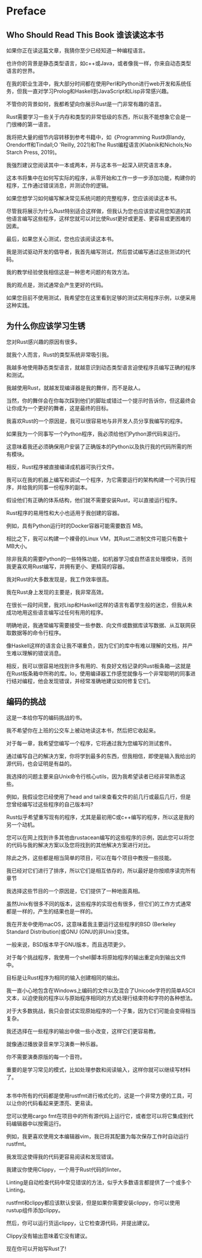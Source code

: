 # Preface



## Who Should Read This Book 谁该读这本书


如果你正在读这篇文章，我猜你至少已经知道一种编程语言。

也许你的背景是静态类型语言，如c++或Java，或者像我一样，你来自动态类型语言的世界。

在我的职业生涯中，我大部分时间都在使用Perl和Python进行web开发和系统任务，但我一直对学习Prolog和Haskell到JavaScript和Lisp非常感兴趣。

不管你的背景如何，我都希望向你展示Rust是一门非常有趣的语言。



Rust需要学习一些关于内存和类型的非常低级的东西，所以我不能想象它会是一门很棒的第一语言。

我将把大量的细节内容转移到参考书籍中，如《Programming Rust》(Blandy, Orendorff和Tindall;O 'Reilly, 2021)和The Rust编程语言(Klabnik和Nichols;No Starch Press, 2019)。

我强烈建议您阅读其中一本或两本，并与这本书一起深入研究语言本身。

这本书将集中在如何写实际的程序，从零开始和工作一步一步添加功能，构建你的程序，工作通过错误消息，并测试你的逻辑。

如果您想学习如何编写解决常见系统问题的完整程序，您应该阅读这本书。

尽管我将展示为什么Rust特别适合这样做，但我认为您也应该尝试用您知道的其他语言编写这些程序，这样您就可以对比使Rust更好或更差、更容易或更困难的因素。



最后，如果您关心测试，您也应该阅读这本书。

我是测试驱动开发的倡导者，我首先编写测试，然后尝试编写通过这些测试的代码。

我的教学经验使我相信这是一种思考问题的有效方法。

我的观点是，测试通常会产生更好的代码。

如果您目前不使用测试，我希望您在这里看到足够的测试实用程序示例，以便采用这种实践。

## 为什么你应该学习生锈

您对Rust感兴趣的原因有很多。

就我个人而言，Rust的类型系统非常吸引我。

我越多地使用静态类型语言，就越意识到动态类型语言迫使程序员编写正确的程序和测试。

我越使用Rust，就越发现编译器是我的舞伴，而不是敌人。

当然，你的舞伴会在你每次踩到他们的脚趾或错过一个提示时告诉你，但这最终会让你成为一个更好的舞者，这是最终的目标。



我喜欢Rust的一个原因是，我可以很容易地与非开发人员分享我编写的程序。

如果我为一个同事写一个Python程序，我必须给他们Python源代码来运行。

这意味着我还必须确保用户安装了正确版本的Python以及执行我的代码所需的所有模块。

相反，Rust程序被直接编译成机器可执行文件。

我可以在我的机器上编写和调试一个程序，为它需要运行的架构构建一个可执行程序，并给我的同事一份程序的副本。

假设他们有正确的体系结构，他们就不需要安装Rust，可以直接运行程序。

Rust程序的易用性和大小也适用于我创建的容器。

例如，具有Python运行时的Docker容器可能需要数百 MB。

相比之下，我可以构建一个裸骨的Linux VM，其Rust二进制文件可能只有数十 MB大小。

除非我真的需要Python的一些特殊功能，如机器学习或自然语言处理模块，否则我更喜欢用Rust编写，并拥有更小、更精简的容器。

我对Rust的大多数发现是，我工作效率很高。

我在Rust身上发现的主要是，我非常高效。

在很长一段时间里，我对Lisp和Haskell这样的语言有着学生般的迷恋，但我从未成功地用这些语言编写过任何有用的程序。

明确地说，我通常编写需要接受一些参数、向文件或数据库读写数据、从互联网获取数据等的命令行程序。

像Haskell这样的语言会让我不堪重负，因为它们的库中有难以理解的文档，并产生难以理解的错误消息。

相反，我可以很容易地找到许多有用的、有良好文档记录的Rust板条箱—这就是在Rust板条箱中所称的库。Io，使用编译器工作感觉就像与一个非常聪明的同事进行结对编程，他会发现错误，并经常准确地建议如何修复它们。

## 编码的挑战

这是一本给你写的编码挑战的书。

我不希望你在上班的公交车上被动地读这本书，然后把它收起来。

对于每一章，我希望您编写一个程序，它将通过我为您编写的测试套件。

通过编写自己的解决方案，你将学到最多的东西，但我相信，即使是输入我给出的源代码，也会证明是有益的。

我选择的问题主要来自Unix命令行核心utils，因为我希望读者已经非常熟悉这些。

例如，我假设您已经使用了head and tail来查看文件的前几行或最后几行，但是您曾经编写过这些程序的自己版本吗?

Rust似乎希望重写现有的程序，尤其是最初用C或c++编写的程序，所以这是我的另一个动机。

您可以在网上找到许多其他由rustacean编写的这些程序的示例，因此您可以将您的代码与我的解决方案以及您将找到的其他解决方案进行对比。

除此之外，这些都是相当简单的项目，可以在每个项目中教授一些技能。

我已经对它们进行了排序，所以它们是相互依存的，所以最好是你按顺序读完所有章节

我选择这些节目的一个原因是，它们提供了一种地面真相。

虽然Unix有很多不同的版本，这些程序的实现也有很多，但它们的工作方式通常都是一样的，产生的结果也是一样的。

我在开发中使用macOS，这意味着我主要运行这些程序的BSD (Berkeley Standard Distribution)或GNU (GNU的非Unix)变体。

一般来说，BSD版本早于GNU版本，而且选项更少。

对于每个挑战程序，我使用一个shell脚本将原始程序的输出重定向到输出文件中。

目标是让Rust程序为相同的输入创建相同的输出。

我一直小心地包含在Windows上编码的文件以及混合了Unicode字符的简单ASCII文本，以迫使我的程序以与原始程序相同的方式处理行结束符和字符的各种想法。

对于大多数挑战，我只会尝试实现原始程序的一个子集，因为它们可能会变得相当复杂。

我还选择在一些程序的输出中做一些小改变，这样它们更容易教。

就像通过播放录音来学习演奏一种乐器。

你不需要演奏原版的每一个音符。

重要的是学习常见的模式，比如处理参数和阅读输入，这样你就可以继续写材料了。


## 


本书中所有的代码都是使用rustfmt进行格式化的，这是一个非常方便的工具，可以让你的代码看起来更漂亮、更易读。

您可以使用cargo fmt在项目中的所有源代码上运行它，或者您可以将它集成到代码编辑器中以按需运行。

例如，我更喜欢使用文本编辑器vim，我已将其配置为每次保存工作时自动运行rustfmt。

我发现这使得我的代码更容易阅读和发现错误。



我建议你使用Clippy，一个用于Rust代码的linter。

Linting是自动检查代码中常见错误的方法，似乎大多数语言都提供了一个或多个Linting。

rustfmt和clippy都应该默认安装，但是如果你需要安装clippy，你可以使用rustup组件添加clippy。

然后，你可以运行货运clippy，让它检查源代码，并提出建议。

Clippy没有输出意味着它没有建议。



现在你可以开始写Rust了!
